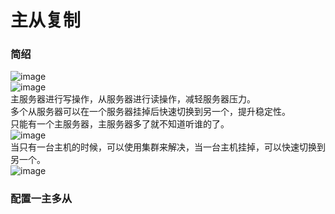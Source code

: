 # 主从复制
### 简绍
![image](https://user-images.githubusercontent.com/96570699/192503994-bb579fa9-da98-4cee-b887-8cf16a3cef88.png)  
![image](https://user-images.githubusercontent.com/96570699/192504054-28d3f12e-ec39-4055-a7c0-2281faa0bf9f.png)  
主服务器进行写操作，从服务器进行读操作，减轻服务器压力。  
多个从服务器可以在一个服务器挂掉后快速切换到另一个，提升稳定性。  
只能有一个主服务器，主服务器多了就不知道听谁的了。  
![image](https://user-images.githubusercontent.com/96570699/192504389-d502010f-6f59-4183-9aa0-d50fa476623c.png)  
当只有一台主机的时候，可以使用集群来解决，当一台主机挂掉，可以快速切换到另一个。  
![image](https://user-images.githubusercontent.com/96570699/192505888-2c657c91-0c9a-4987-aae1-62451d226b67.png)  


### 配置一主多从


